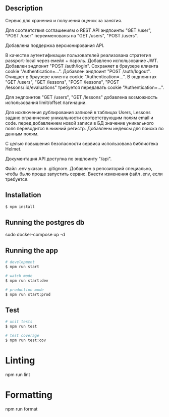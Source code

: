 ## Description

Cервис для хранения и получения оценок за занятия.

Для соответствия соглашениям о REST API эндпоинты "GET /user", "POST /user" переименованы на "GET /users", "POST /users".

Добавлена поддержка версионирования API.

В качестве аутентификации пользователей реализована стратегия passport-local через емейл + пароль.
Добавлено использование JWT.
Добавлен эндпоинт "POST /auth/login". Сохраняет в браузере клиента cookie "Authentication=...".
Добавлен эндпоинт "POST /auth/logout". Очищает в браузере клиента cookie "Authentication=...".
В эндпоинтах "GET /users", "GET /lessons", "POST /lessons", "POST /lessons/:id/evaluations" требуется передавать cookie "Authentication=...".

Для эндпоинтов "GET /users", "GET /lessons" добавлена возможность использования limit/offset пагинации.

Для исключения дублирования записей в таблицах Users, Lessons задано ограничение уникальности соответствующим полям email и code.
перед добавлением новой записи в БД значение уникального поля переводится в нижний регистр.
Добавлены индексы для поиска по данным полям.

С целью повышения безопасности сервиса использована библиотека Helmet.

Документация API доступна по эндпоинту "/api".

Файл .env указан в .gitignore. Добавлен в репозиторий специально, чтобы было проще запустить сервис.
Внести изменения файл .env, если требуется.

## Installation

```bash
$ npm install
```

## Running the postgres db

sudo docker-compose up -d

## Running the app

```bash
# development
$ npm run start

# watch mode
$ npm run start:dev

# production mode
$ npm run start:prod
```

## Test

```bash
# unit tests
$ npm run test

# test coverage
$ npm run test:cov
```

# Linting
npm run lint

# Formatting
npm run format
